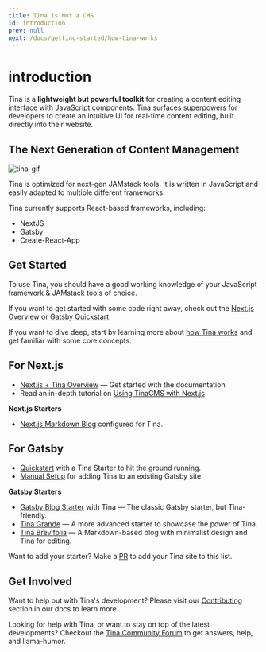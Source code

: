 ```yaml
---
title: Tina is Not a CMS
id: introduction
prev: null
next: /docs/getting-started/how-tina-works
---
```


# introduction

Tina is a **lightweight but powerful toolkit** for creating a content editing interface with JavaScript components. Tina surfaces superpowers for developers to create an intuitive UI for real-time content editing, built directly into their website.

## The Next Generation of Content Management

![tina-gif](https://res.cloudinary.com/forestry-demo/video/upload/du_16,w_700,e_loop/v1571159974/tina-hero-demo.gif)

Tina is optimized for next-gen JAMstack tools. It is written in JavaScript and easily adapted to multiple different frameworks.

Tina currently supports React-based frameworks, including:

* NextJS
* Gatsby
* Create-React-App

## Get Started

To use Tina, you should have a good working knowledge of your JavaScript framework & JAMstack tools of choice.

If you want to get started with some code right away, check out the [Next.js Overview](https://github.com/taylorux/tinacms.org/tree/ec3e5c1e5736454379815f45595441bd79d85a2d/docs/nextjs/overview/README.md) or [Gatsby Quickstart](https://github.com/taylorux/tinacms.org/tree/ec3e5c1e5736454379815f45595441bd79d85a2d/docs/gatsby/quickstart/README.md).

If you want to dive deep, start by learning more about [how Tina works](https://github.com/taylorux/tinacms.org/tree/ec3e5c1e5736454379815f45595441bd79d85a2d/docs/getting-started/how-tina-works/README.md) and get familiar with some core concepts.

## For Next.js

* [Next.js + Tina Overview](https://github.com/taylorux/tinacms.org/tree/ec3e5c1e5736454379815f45595441bd79d85a2d/docs/nextjs/overview/README.md) — Get started with the documentation
* Read an in-depth tutorial on [Using TinaCMS with Next.js](https://github.com/taylorux/tinacms.org/tree/ec3e5c1e5736454379815f45595441bd79d85a2d/blog/using-tinacms-with-nextjs/README.md)

**Next.js Starters**

* [Next.js Markdown Blog](https://github.com/kendallstrautman/brevifolia-next-tinacms) configured for Tina.

## For Gatsby

* [Quickstart](https://github.com/taylorux/tinacms.org/tree/ec3e5c1e5736454379815f45595441bd79d85a2d/docs/gatsby/quickstart/README.md) with a Tina Starter to hit the ground running.
* [Manual Setup](https://github.com/taylorux/tinacms.org/tree/ec3e5c1e5736454379815f45595441bd79d85a2d/docs/gatsby/manual-setup/README.md) for adding Tina to an existing Gatsby site.

**Gatsby Starters**

* [Gatsby Blog Starter](https://github.com/tinacms/gatsby-starter-tinacms) with Tina — The classic Gatsby starter, but Tina-friendly.
* [Tina Grande](https://github.com/tinacms/tina-starter-grande) — A more advanced starter to showcase the power of Tina.
* [Tina Brevifolia](https://github.com/kendallstrautman/brevifolia-gatsby-tinacms) — A Markdown-based blog with minimalist design and Tina for editing.

Want to add your starter? Make a [PR](https://github.com/taylorux/tinacms.org/tree/ec3e5c1e5736454379815f45595441bd79d85a2d/docs/contributing/guidelines/README.md) to add your Tina site to this list.

## Get Involved

Want to help out with Tina's development? Please visit our [Contributing](https://github.com/taylorux/tinacms.org/tree/ec3e5c1e5736454379815f45595441bd79d85a2d/docs/contributing/guidelines/README.md) section in our docs to learn more.

Looking for help with Tina, or want to stay on top of the latest developments? Checkout the [Tina Community Forum](https://community.tinacms.org/) to get answers, help, and llama-humor.

